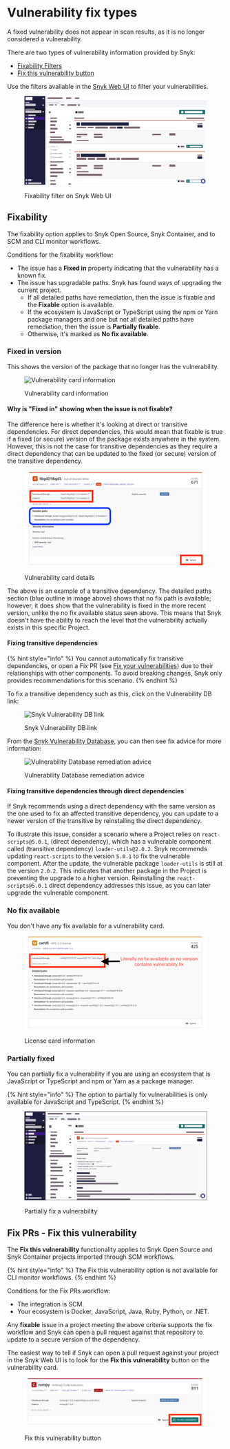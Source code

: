# Vulnerability fix types

A fixed vulnerability does not appear in scan results, as it is no longer considered a vulnerability.

There are two types of vulnerability information provided by Snyk:

* [Fixability Filters](vulnerability-fix-types.md#fixability)
* [Fix this vulnerability button](vulnerability-fix-types.md#fix-prs-fix-this-vulnerability)

Use the filters available in the [Snyk Web UI](../../../getting-started/exploring-the-snyk-web-ui.md) to filter your vulnerabilities.

<figure><img src="../../../.gitbook/assets/Screenshot 2023-07-25 at 11.28.28.png" alt=""><figcaption><p>Fixability filter on Snyk Web UI</p></figcaption></figure>

## Fixability

The fixability option applies to Snyk Open Source, Snyk Container, and to SCM and CLI monitor workflows.

Conditions for the fixability workflow:

* The issue has a **Fixed in** property indicating that the vulnerability has a known fix.
* The issue has upgradable paths. Snyk has found ways of upgrading the current project.
  * If all detailed paths have remediation, then the issue is fixable and the **Fixable** option is available.
  * If the ecosystem is JavaScript or TypeScript using the npm or Yarn package managers and one but not all detailed paths have remediation, then the issue is **Partially fixable**.
  * Otherwise, it's marked as **No fix available**.

### Fixed in version

This shows the version of the package that no longer has the vulnerability.

<figure><img src="../../../.gitbook/assets/fix-desc-1.png" alt="Vulnerability card information"><figcaption><p>Vulnerability card information</p></figcaption></figure>

#### Why is "Fixed in" showing when the issue is not fixable?

The difference here is whether it's looking at direct or transitive dependencies. For direct dependencies, this would mean that fixable is true if a fixed (or secure) version of the package exists anywhere in the system. However, this is not the case for transitive dependencies as they require a direct dependency that can be updated to the fixed (or secure) version of the transitive dependency.

<figure><img src="../../../.gitbook/assets/fix-desc-4 (1) (1) (1).png" alt="Vulnerability card details"><figcaption><p>Vulnerability card details</p></figcaption></figure>

The above is an example of a transitive dependency. The detailed paths section (blue outline in image above) shows that no fix path is available; however, it does show that the vulnerability is fixed in the more recent version, unlike the no fix available status seen above. This means that Snyk doesn't have the ability to reach the level that the vulnerability actually exists in this specific Project.

#### Fixing transitive dependencies

{% hint style="info" %}
You cannot automatically fix transitive dependencies, or open a Fix PR (see [Fix your vulnerabilities](fix-your-vulnerabilities.md#apply-fixes)) due to their relationships with other components. To avoid breaking changes, Snyk only provides recommendations for this scenario.
{% endhint %}

To fix a transitive dependency such as this, click on the Vulnerability DB link:

<figure><img src="../../../.gitbook/assets/fix-desc-5.png" alt="Snyk Vulnerability DB link"><figcaption><p>Snyk Vulnerability DB link</p></figcaption></figure>

From the [Snyk Vulnerability Database](using-the-snyk-vulnerability-database.md), you can then see fix advice for more information:

<figure><img src="../../../.gitbook/assets/fix-desc-6.png" alt="Vulnerability Database remediation advice"><figcaption><p>Vulnerability Database remediation advice</p></figcaption></figure>

#### Fixing transitive dependencies through direct dependencies

If Snyk recommends using a direct dependency with the same version as the one used to fix an affected transitive dependency, you can update to a newer version of the transitive by reinstalling the direct dependency.

To illustrate this issue, consider a scenario where a Project relies on `react-scripts@5.0.1`, (direct dependency), which has a vulnerable component called (transitive dependency) `loader-utils@2.0.2`. Snyk recommends updating `react-scripts` to the version `5.0.1` to fix the vulnerable component. After the update, the vulnerable package `loader-utils` is still at the version `2.0.2`. This indicates that another package in the Project is preventing the upgrade to a higher version. Reinstalling the `react-scripts@5.0.1` direct dependency addresses this issue, as you can later upgrade the vulnerable component.

### No fix available

You don't have any fix available for a vulnerability card.

<figure><img src="../../../.gitbook/assets/fix-desc-2 (1) (1) (1) (1) (1) (1) (1) (1) (1) (1) (1) (1) (2).png" alt="License card information"><figcaption><p>License card information</p></figcaption></figure>

### Partially fixed

You can partially fix a vulnerability if you are using an ecosystem that is JavaScript or TypeScript and npm or Yarn as a package manager.

{% hint style="info" %}
The option to partially fix vulnerabilities is only available for JavaScript and TypeScript.
{% endhint %}

<figure><img src="../../../.gitbook/assets/Screenshot 2023-07-25 at 11.37.04.png" alt=""><figcaption><p>Partially fix a vulnerability</p></figcaption></figure>

## Fix PRs - Fix this vulnerability

The **Fix this vulnerability** functionality applies to Snyk Open Source and Snyk Container projects imported through SCM workflows.

{% hint style="info" %}
The Fix this vulnerability option is not available for CLI monitor workflows.
{% endhint %}

Conditions for the Fix PRs workflow:

* The integration is SCM.
* Your ecosystem is Docker, JavaScript, Java, Ruby, Python, or .NET.

Any **fixable** issue in a project meeting the above criteria supports the fix workflow and Snyk can open a pull request against that repository to update to a secure version of the dependency.

The easiest way to tell if Snyk can open a pull request against your project in the Snyk Web UI is to look for the **Fix this vulnerability** button on the vulnerability card.

<figure><img src="../../../.gitbook/assets/fix-desc-3 (1) (1) (1).png" alt="Fix this vulnerability button"><figcaption><p>Fix this vulnerability button</p></figcaption></figure>

##
